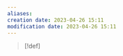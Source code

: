 ```yaml
---
aliases: 
creation date: 2023-04-26 15:11
modification date: 2023-04-26 15:11
---
```


>[!def]
>



